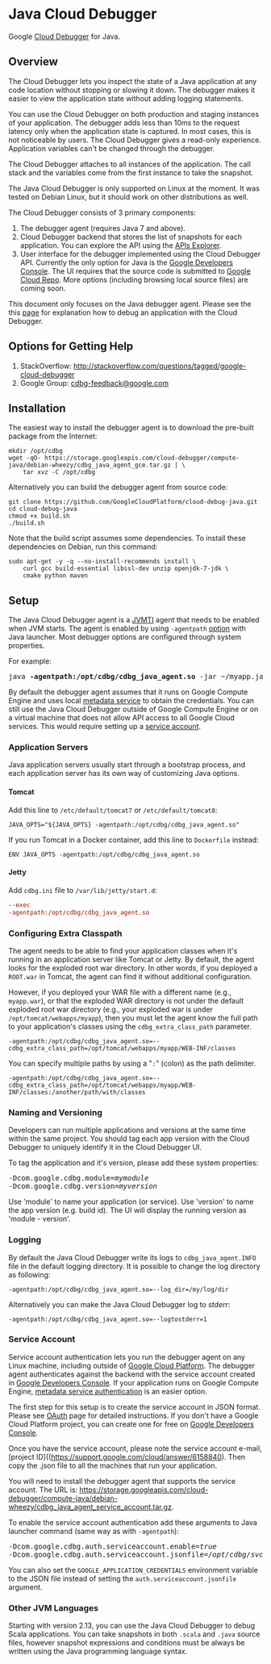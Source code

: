# Java Cloud Debugger

Google [Cloud Debugger](https://cloud.google.com/tools/cloud-debugger/) for
Java.

## Overview

The Cloud Debugger lets you inspect the state of a Java application at any code
location without stopping or slowing it down. The debugger makes it easier to
view the application state without adding logging statements.

You can use the Cloud Debugger on both production and staging instances of your
application. The debugger adds less than 10ms to the request latency only when
the application state is captured. In most cases, this is not noticeable by
users. The Cloud Debugger gives a read-only experience. Application variables
can't be changed through the debugger.

The Cloud Debugger attaches to all instances of the application. The call stack
and the variables come from the first instance to take the snapshot.

The Java Cloud Debugger is only supported on Linux at the moment. It was tested
on Debian Linux, but it should work on other distributions as well.

The Cloud Debugger consists of 3 primary components:

1.  The debugger agent (requires Java 7 and above).
2.  Cloud Debugger backend that stores the list of snapshots for each
    application. You can explore the API using the
    [APIs Explorer](https://developers.google.com/apis-explorer/#p/clouddebugger/v2/).
3.  User interface for the debugger implemented using the Cloud Debugger API.
    Currently the only option for Java is the
    [Google Developers Console](https://console.developers.google.com). The
    UI requires that the source code is submitted to
    [Google Cloud Repo](https://cloud.google.com/tools/repo/cloud-repositories/).
    More options (including browsing local source files) are coming soon.

This document only focuses on the Java debugger agent. Please see the
this [page](https://cloud.google.com/tools/cloud-debugger/debugging) for
explanation how to debug an application with the Cloud Debugger.

## Options for Getting Help

1.  StackOverflow: http://stackoverflow.com/questions/tagged/google-cloud-debugger
2.  Google Group: cdbg-feedback@google.com

## Installation

The easiest way to install the debugger agent is to download the pre-built
package from the Internet:

```shell
mkdir /opt/cdbg
wget -qO- https://storage.googleapis.com/cloud-debugger/compute-java/debian-wheezy/cdbg_java_agent_gce.tar.gz | \
    tar xvz -C /opt/cdbg
```

Alternatively you can build the debugger agent from source code:

```shell
git clone https://github.com/GoogleCloudPlatform/cloud-debug-java.git
cd cloud-debug-java
chmod +x build.sh
./build.sh
```

Note that the build script assumes some dependencies. To install these
dependencies on Debian, run this command:

```
sudo apt-get -y -q --no-install-recommends install \
    curl gcc build-essential libssl-dev unzip openjdk-7-jdk \
    cmake python maven
```

## Setup

The Java Cloud Debugger agent is a
[JVMTI](http://docs.oracle.com/javase/7/docs/technotes/guides/jvmti/)
agent that needs to be enabled when JVM starts. The agent is enabled by
using `-agentpath`
[option](http://docs.oracle.com/javase/8/docs/platform/jvmti/jvmti.html#starting)
with Java launcher. Most debugger options are configured through system
properties.

For example:

<pre>
java <b>-agentpath:/opt/cdbg/cdbg_java_agent.so</b> -jar ~/myapp.jar
</pre>

By default the debugger agent assumes that it runs on Google Compute Engine and
uses local [metadata service](https://cloud.google.com/compute/docs/metadata) to
obtain the credentials. You can still use the Java Cloud Debugger outside of
Google Compute Engine or on a virtual machine that does not allow API access to
all Google Cloud services. This would require setting up a
[service account](#service-account).

### Application Servers

Java application servers usually start through a bootstrap process, and each
application server has its own way of customizing Java options.

#### Tomcat

Add this line to `/etc/default/tomcat7` or `/etc/default/tomcat8`:

```shell
JAVA_OPTS="${JAVA_OPTS} -agentpath:/opt/cdbg/cdbg_java_agent.so"
```

If you run Tomcat in a Docker container, add this line to `Dockerfile` instead:

```
ENV JAVA_OPTS -agentpath:/opt/cdbg/cdbg_java_agent.so
```

#### Jetty

Add `cdbg.ini` file to `/var/lib/jetty/start.d`:

```ini
--exec
-agentpath:/opt/cdbg/cdbg_java_agent.so
```

### Configuring Extra Classpath
The agent needs to be able to find your application classes when it's running
in an application server like Tomcat or Jetty. By default, the agent looks for
the exploded root war directory. In other words, if you deployed a `ROOT.war`
in Tomcat, the agent can find it without additional configuration.

However, if you deployed your WAR file with a different name (e.g.,
`myapp.war`), or that the exploded WAR directory is not under the default
exploded root war directory (e.g., your exploded war is under
`/opt/tomcat/webapps/myapp`), then you must
let the agent know the full path to your application's classes using the
`cdbg_extra_class_path` parameter.

```none
-agentpath:/opt/cdbg/cdbg_java_agent.so=--cdbg_extra_class_path=/opt/tomcat/webapps/myapp/WEB-INF/classes
```

You can specify multiple paths by using a "`:`" (colon) as the path delimiter.

```none
-agentpath:/opt/cdbg/cdbg_java_agent.so=--cdbg_extra_class_path=/opt/tomcat/webapps/myapp/WEB-INF/classes:/another/path/with/classes
```

### Naming and Versioning

Developers can run multiple applications and versions at the same time within
the same project. You should tag each app version with the Cloud Debugger to
uniquely identify it in the Cloud Debugger UI.

To tag the application and it's version, please add these system properties:

<pre>
-Dcom.google.cdbg.module=<i>mymodule</i>
-Dcom.google.cdbg.version=<i>myversion</i>
</pre>

Use 'module' to name your application (or service).
Use 'version' to name the app version (e.g. build id).
The UI will display the running version as 'module - version'.

### Logging

By default the Java Cloud Debugger write its logs to `cdbg_java_agent.INFO` file
in the default logging directory. It is possible to change the log directory
as following:

```
-agentpath:/opt/cdbg/cdbg_java_agent.so=--log_dir=/my/log/dir
```

Alternatively you can make the Java Cloud Debugger log to *stderr*:

```
-agentpath:/opt/cdbg/cdbg_java_agent.so=--logtostderr=1
```

### Service Account

Service account authentication lets you run the debugger agent on any Linux
machine, including outside of [Google Cloud Platform](https://cloud.google.com).
The debugger agent authenticates against the backend with the service account
created in [Google Developers Console](https://console.developers.google.com).
If your application runs on Google Compute Engine,
[metadata service authentication](#setup) is an easier option.

The first step for this setup is to create the service account in JSON format.
Please see
[OAuth](https://cloud.google.com/storage/docs/authentication?hl=en#generating-a-private-key)
page for detailed instructions. If you don't have a Google Cloud Platform
project, you can create one for free on
[Google Developers Console](https://console.developers.google.com).

Once you have the service account, please note the service account e-mail,
[project ID]((https://support.google.com/cloud/answer/6158840).
Then copy the .json file to all the machines that run your application.

You will need to install the debugger agent that supports the service account.
The URL is: https://storage.googleapis.com/cloud-debugger/compute-java/debian-wheezy/cdbg_java_agent_service_account.tar.gz.


To enable the service account authentication add these arguments to Java
launcher command (same way as with `-agentpath`):

<pre>
-Dcom.google.cdbg.auth.serviceaccount.enable=<i>true</i>
-Dcom.google.cdbg.auth.serviceaccount.jsonfile=<i>/opt/cdbg/svc.json</i>
</pre>

You can also set the `GOOGLE_APPLICATION_CREDENTIALS` environment variable
to the JSON file instead of setting the `auth.serviceaccount.jsonfile` argument.


### Other JVM Languages

Starting with version 2.13, you can use the Java Cloud Debugger to debug Scala
applications. You can take snapshots in both `.scala` and `.java` source files,
however snapshot expressions and conditions must be always be written using the
Java programming language syntax.

